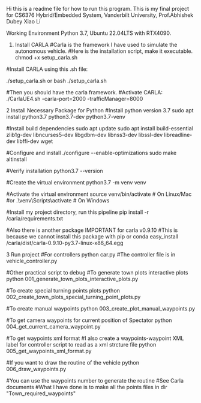 Hi this is a readme file for how to run this program.
This is my final project for CS6376 Hybrid/Embedded System, Vanderbilt University, Prof.Abhishek Dubey
Xiao Li

Working Environment
Python 3.7, Ubuntu 22.04LTS with RTX4090.

1. Install CARLA
#Carla is the framework I have used to simulate the autonomous vehicle.
#Here is the installation script, make it executable.
chmod +x setup_carla.sh

#Install CARLA using this .sh file:

./setup_carla.sh
or bash ./setup_carla.sh

#Then you should have the carla framework.
#Activate CARLA:
./CarlaUE4.sh -carla-port=2000 -trafficManager=8000

2 Install Necessary Package for Python
#Install python version 3.7
sudo apt install python3.7 python3.7-dev python3.7-venv

#Install build dependencies
sudo apt update
sudo apt install build-essential zlib1g-dev libncurses5-dev libgdbm-dev libnss3-dev libssl-dev libreadline-dev libffi-dev wget

#Configure and install
./configure --enable-optimizations
sudo make altinstall

#Verify installation
python3.7 --version

#Create the virtual environment
python3.7 -m venv venv

#Activate the virtual environment
source venv/bin/activate  # On Linux/Mac
#or
.\venv\Scripts\activate  # On Windows

#Install my project directory, run this pipeline
pip install -r /carla/requirements.txt

#Also there is another package IMPORTANT for carla v0.9.10
#This is because we cannot install this package with pip or conda
easy_install /carla/dist/carla-0.9.10-py3.7-linux-x86_64.egg

3 Run project
#For controllers
python car.py
#The controller file is in vehicle_controller.py

#Other practical script to debug
#To generate town plots interactive plots
python 001_generate_town_plots_interactive_plots.py

#To create special turning points plots
python 002_create_town_plots_special_turning_point_plots.py

#To create manual waypoints
python 003_create_plot_manual_waypoints.py

#To get camera waypoints for current position of Spectator
python 004_get_current_camera_waypoint.py

#To get waypoints xml format
#I also create a waypoints-waypoint XML label for controller script to read as a xml strcture file
python 005_get_waypoints_xml_format.py

#If you want to draw the routine of the vehicle
python 006_draw_waypoints.py

#You can use the waypoints number to generate the routine
#See Carla documents
#What I have done is to make all the points files in dir "Town_required_waypoints"